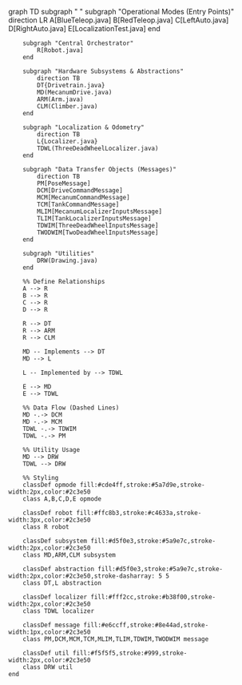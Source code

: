 graph TD
    subgraph " "
        subgraph "Operational Modes (Entry Points)"
            direction LR
            A[BlueTeleop.java]
            B[RedTeleop.java]
            C[LeftAuto.java]
            D[RightAuto.java]
            E[LocalizationTest.java]
        end

        subgraph "Central Orchestrator"
            R[Robot.java]
        end

        subgraph "Hardware Subsystems & Abstractions"
            direction TB
            DT{Drivetrain.java}
            MD(MecanumDrive.java)
            ARM(Arm.java)
            CLM(Climber.java)
        end

        subgraph "Localization & Odometry"
            direction TB
            L{Localizer.java}
            TDWL(ThreeDeadWheelLocalizer.java)
        end

        subgraph "Data Transfer Objects (Messages)"
            direction TB
            PM[PoseMessage]
            DCM[DriveCommandMessage]
            MCM[MecanumCommandMessage]
            TCM[TankCommandMessage]
            MLIM[MecanumLocalizerInputsMessage]
            TLIM[TankLocalizerInputsMessage]
            TDWIM[ThreeDeadWheelInputsMessage]
            TWODWIM[TwoDeadWheelInputsMessage]
        end
        
        subgraph "Utilities"
            DRW(Drawing.java)
        end

        %% Define Relationships
        A --> R
        B --> R
        C --> R
        D --> R

        R --> DT
        R --> ARM
        R --> CLM
        
        MD -- Implements --> DT
        MD --> L
        
        L -- Implemented by --> TDWL

        E --> MD
        E --> TDWL

        %% Data Flow (Dashed Lines)
        MD -.-> DCM
        MD -.-> MCM
        TDWL -.-> TDWIM
        TDWL -.-> PM

        %% Utility Usage
        MD --> DRW
        TDWL --> DRW

        %% Styling
        classDef opmode fill:#cde4ff,stroke:#5a7d9e,stroke-width:2px,color:#2c3e50
        class A,B,C,D,E opmode

        classDef robot fill:#ffc8b3,stroke:#c4633a,stroke-width:3px,color:#2c3e50
        class R robot

        classDef subsystem fill:#d5f0e3,stroke:#5a9e7c,stroke-width:2px,color:#2c3e50
        class MD,ARM,CLM subsystem

        classDef abstraction fill:#d5f0e3,stroke:#5a9e7c,stroke-width:2px,color:#2c3e50,stroke-dasharray: 5 5
        class DT,L abstraction

        classDef localizer fill:#fff2cc,stroke:#b38f00,stroke-width:2px,color:#2c3e50
        class TDWL localizer
        
        classDef message fill:#e6ccff,stroke:#8e44ad,stroke-width:1px,color:#2c3e50
        class PM,DCM,MCM,TCM,MLIM,TLIM,TDWIM,TWODWIM message
        
        classDef util fill:#f5f5f5,stroke:#999,stroke-width:2px,color:#2c3e50
        class DRW util
    end
